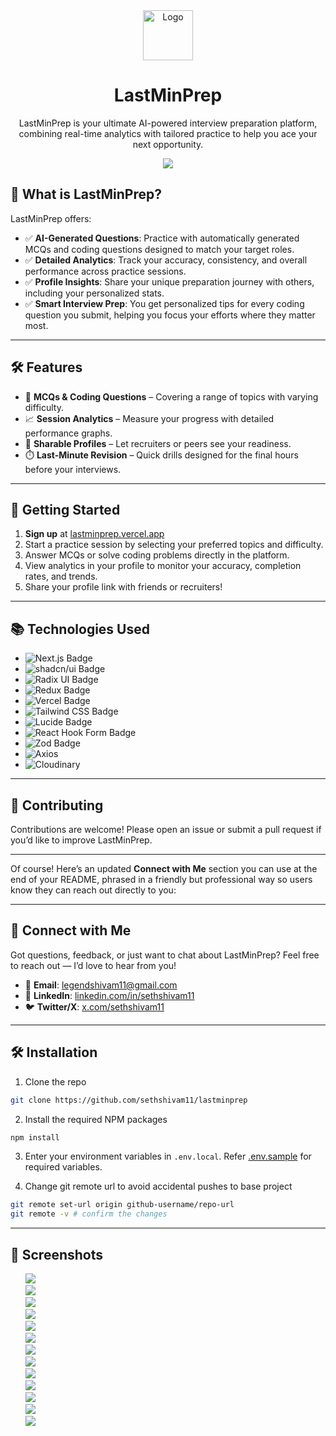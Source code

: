 <div align="center">
  <a href="https://lastminprep.vercel.app">
    <img src="https://lastminprep.vercel.app/logo.svg" alt="Logo" width="80" height="80">
  </a>

  <h1> LastMinPrep</h1>
  <p> 
  LastMinPrep is your ultimate AI-powered interview preparation platform, combining real-time analytics with tailored practice to help you ace your next opportunity.
  </p>
  <a href="https://lastminprep.vercel.app">
    <img src="./public/screenshots/home.png">
  </a>
</div>

## 📌 What is LastMinPrep?

LastMinPrep offers:

- ✅ **AI-Generated Questions**: Practice with automatically generated MCQs and coding questions designed to match your target roles.
- ✅ **Detailed Analytics**: Track your accuracy, consistency, and overall performance across practice sessions.
- ✅ **Profile Insights**: Share your unique preparation journey with others, including your personalized stats.
- ✅ **Smart Interview Prep**: You get personalized tips for every coding question you submit, helping you focus your efforts where they matter most.

---

## 🛠 Features

- 🧠 **MCQs & Coding Questions** – Covering a range of topics with varying difficulty.
- 📈 **Session Analytics** – Measure your progress with detailed performance graphs.
- 🔗 **Sharable Profiles** – Let recruiters or peers see your readiness.
- ⏱️ **Last-Minute Revision** – Quick drills designed for the final hours before your interviews.

---

## 🚦 Getting Started

1. **Sign up** at [lastminprep.vercel.app](https://lastminprep.vercel.app/auth/options)
2. Start a practice session by selecting your preferred topics and difficulty.
3. Answer MCQs or solve coding problems directly in the platform.
4. View analytics in your profile to monitor your accuracy, completion rates, and trends.
5. Share your profile link with friends or recruiters!

---

## 📚 Technologies Used

- ![Next.js Badge](https://img.shields.io/badge/Next.js-000?logo=nextdotjs&logoColor=fff&style=for-the-badge)
- ![shadcn/ui Badge](https://img.shields.io/badge/shadcn%2Fui-000?logo=shadcnui&logoColor=fff&style=for-the-badge)
- ![Radix UI Badge](https://img.shields.io/badge/Radix%20UI-161618?logo=radixui&logoColor=fff&style=for-the-badge)
- ![Redux Badge](https://img.shields.io/badge/Redux-764ABC?logo=redux&logoColor=fff&style=for-the-badge)
- ![Vercel Badge](https://img.shields.io/badge/Vercel-000?logo=vercel&logoColor=fff&style=for-the-badge)
- ![Tailwind CSS Badge](https://img.shields.io/badge/Tailwind%20CSS-06B6D4?logo=tailwindcss&logoColor=fff&style=for-the-badge)
- ![Lucide Badge](https://img.shields.io/badge/Lucide-F56565?logo=lucide&logoColor=fff&style=for-the-badge)
- ![React Hook Form Badge](https://img.shields.io/badge/React%20Hook%20Form-EC5990?logo=reacthookform&logoColor=fff&style=for-the-badge)
- ![Zod Badge](https://img.shields.io/badge/Zod-3E67B1?logo=zod&logoColor=fff&style=for-the-badge)
- ![Axios](https://img.shields.io/badge/Axios-5A29E4?logo=axios&logoColor=fff&style=for-the-badge)
- ![Cloudinary](https://img.shields.io/badge/Cloudinary-3448C5?logo=cloudinary&logoColor=fff&style=for-the-badge)

---

## 🤝 Contributing

Contributions are welcome! Please open an issue or submit a pull request if you’d like to improve LastMinPrep.

---

Of course! Here’s an updated **Connect with Me** section you can use at the end of your README, phrased in a friendly but professional way so users know they can reach out directly to you:

---

## 🤝 Connect with Me

Got questions, feedback, or just want to chat about LastMinPrep? Feel free to reach out — I’d love to hear from you!

- 📧 **Email**: [legendshivam11@gmail.com](mailto:legendshivam11@gmail.com)
- 💼 **LinkedIn**: [linkedin.com/in/sethshivam11](https://linkedin.com/in/sethshivam11)
- 🐦 **Twitter/X**: [x.com/sethshivam11](https://x.com/sethshivam11)

---

## 🛠️ Installation

1. Clone the repo

```bash
git clone https://github.com/sethshivam11/lastminprep
```

2. Install the required NPM packages

```bash
npm install
```

3. Enter your environment variables in `.env.local`. Refer [.env.sample](https://github.com/sethshivam11/lastminprep/blob/main/.env.sample) for required variables.

4. Change git remote url to avoid accidental pushes to base project

```bash
git remote set-url origin github-username/repo-url
git remote -v # confirm the changes
```

---

## 📸 Screenshots

  <ol style="list-style: none;">
    <li>
      <a href="https://lastminprep.vercel.app">
        <img src="./public/screenshots/home.png">
      </a>
    </li>
    <li>
      <a href="https://lastminprep.vercel.app/auth/options">
        <img src="./public/screenshots/options.png">
      </a>
    </li>
    <li>
      <a href="https://lastminprep.vercel.app/auth/sign-in">
        <img src="./public/screenshots/sign-in.png">
      </a>
    </li>
    <li>
      <a href="https://lastminprep.vercel.app/auth/sign-up">
        <img src="./public/screenshots/sign-up.png">
      </a>
    </li>
    <li>
      <a href="https://lastminprep.vercel.app/dashboard">
        <img src="./public/screenshots/dashboard.png">
      </a>
    </li>
    <li>
      <a href="https://lastminprep.vercel.app/test/new">
        <img src="./public/screenshots/start-test.png">
      </a>
    </li>
    <li>
      <img src="./public/screenshots/appearing.png">
    </li>
    <li>
      <img src="./public/screenshots/attempt.png">
    </li>
    <li>
      <a href="https://lastminprep.vercel.app/profile">
        <img src="./public/screenshots/profile-edit.png">
      </a>
    </li>
    <li>
      <img src="./public/screenshots/profile.png">
    </li>
    <li>
      <a href="https://lastminprep.vercel.app/usage">
        <img src="./public/screenshots/usage.png">
      </a>
    </li>
    <li>
      <a href="https://lastminprep.vercel.app/tests">
        <img src="./public/screenshots/tests.png">
      </a>
    </li>
    <li>
      <img src="./public/screenshots/test.png">
    </li>
  </ol>
